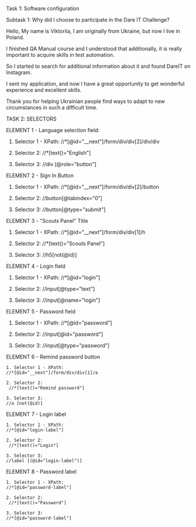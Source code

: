 Task 1: Software configuration

Subtask 1: Why did I choose to participate in the Dare IT Challenge?

Hello,
My name is Viktoriia, I am originally from Ukraine, but now I live in Poland.

I finished QA Manual course and I understood that additionally, it is really important to acquire skills in test automation.

So I started to search for additional information about it and found DareIT on Instagram.

I sent my application, and now I have a great opportunity to get wonderful experience and excellent skills.

Thank you for helping Ukrainian people find ways to adapt to new circumstances in such a difficult time. 





                                                                                   
TASK 2: SELECTORS

ELEMENT 1 - Language selection field:

   1. Selector 1 - XPath:
   //*[@id="__next"]/form/div/div[2]/div/div
   
   2. Selector 2:
   //*[text()="English"]
   
   3. Selector 3:
   //div [@role="button"]	
   
ELEMENT 2 - Sign In Button

   1. Selector 1 - XPath:
   //*[@id="__next"]/form/div/div[2]/button
   
   2. Selector 2:
   //button[@tabindex="0"]   
   
   3. Selector 3:
   //button[@type="submit"]	
   
ELEMENT 3 - "Scouts Panel" Title

   1. Selector 1 - XPath:
   //*[@id="__next"]/form/div/div[1]/h
   
   2. Selector 2:
   //*[text()="Scouts Panel"]
   
   3. Selector 3:
   //h5[not(@id)]	
  
ELEMENT 4 - Login field

   1. Selector 1 - XPath:
   //*[@id="login"]
   
   2. Selector 2:
   //input[@type="text"]
   
   3. Selector 3:
   //input[@name="login"]
   
ELEMENT 5 - Password field

   1. Selector 1 - XPath:
   //*[@id="password"]
   
   2. Selector 2:
   //input[@id="password"]
   
   3. Selector 3:
   //input[@type="password"]
   
 ELEMENT 6 - Remind password button
 
    1. Selector 1 - XPath:
    //*[@id="__next"]/form/div/div[1]/a
    
    2. Selector 2:
     //*[text()="Remind password"]
     
    3. Selector 3:
    //a [not(@id)]	
    
 ELEMENT 7 - Login label
 
    1. Selector 1 - XPath:
    //*[@id="login-label"]
    
    2. Selector 2:
     //*[text()="Login"]
     
    3. Selector 3:
    //label [(@id="login-label")]	
    
 ELEMENT 8 - Password label
 
    1. Selector 1 - XPath:
    //*[@id="password-label"]
    
    2. Selector 2:
     //*[text()="Password"]
     
    3. Selector 3:
    //*[@id="password-label"]   
